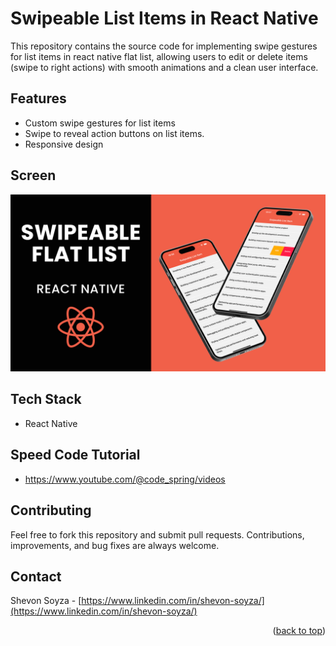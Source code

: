 # Swipeable List Items in React Native

This repository contains the source code for implementing swipe gestures for list items in react native flat list, allowing users to edit or delete items (swipe to right actions) with smooth animations and a clean user interface.

## Features
* Custom swipe gestures for list items
* Swipe to reveal action buttons on list items.
* Responsive design

## Screen  
<div><img src="https://github.com/shevon14/rn-swipeable-list/blob/main/thumbnail.png" alt="screen1" width="800"/></div> 

## Tech Stack  
* React Native

## Speed Code Tutorial 
* https://www.youtube.com/@code_spring/videos

## Contributing  
Feel free to fork this repository and submit pull requests. Contributions, improvements, and bug fixes are always welcome.  

## Contact  
Shevon Soyza - [https://www.linkedin.com/in/shevon-soyza/](https://www.linkedin.com/in/shevon-soyza/)   
<p align="right">(<a href="#top">back to top</a>)</p> 

